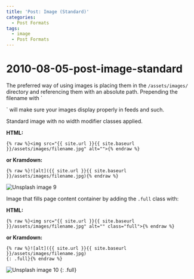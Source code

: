 ```yaml
---
title: 'Post: Image (Standard)'
categories:
  - Post Formats
tags:
  - image
  - Post Formats
---
```


# 2010-08-05-post-image-standard

The preferred way of using images is placing them in the `/assets/images/` directory and referencing them with an absolute path. Prepending the filename with \`

\` will make sure your images display properly in feeds and such.

Standard image with no width modifier classes applied.

**HTML:**

```markup
{% raw %}<img src="{{ site.url }}{{ site.baseurl }}/assets/images/filename.jpg" alt="">{% endraw %}
```

**or Kramdown:**

```text
{% raw %}![alt]({{ site.url }}{{ site.baseurl }}/assets/images/filename.jpg){% endraw %}
```

![Unsplash image 9](https://github.com/eyw015/Oculus-Net-for-China/tree/2ba99564d79f651cb996c64aea9ca0fa00c344df/docs/_posts/%7B%7B%20site.url%20%7D%7D%7B%7B%20site.baseurl%20%7D%7D/assets/images/unsplash-image-9.jpg)

Image that fills page content container by adding the `.full` class with:

**HTML:**

```markup
{% raw %}<img src="{{ site.url }}{{ site.baseurl }}/assets/images/filename.jpg" alt="" class="full">{% endraw %}
```

**or Kramdown:**

```text
{% raw %}![alt]({{ site.url }}{{ site.baseurl }}/assets/images/filename.jpg)
{: .full}{% endraw %}
```

![Unsplash image 10](https://github.com/eyw015/Oculus-Net-for-China/tree/2ba99564d79f651cb996c64aea9ca0fa00c344df/docs/_posts/%7B%7B%20site.url%20%7D%7D%7B%7B%20site.baseurl%20%7D%7D/assets/images/unsplash-image-10.jpg) {: .full}

